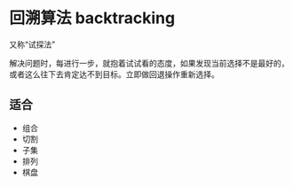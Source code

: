 # 回溯算法 backtracking

又称“试探法”

解决问题时，每进行一步，就抱着试试看的态度，如果发现当前选择不是最好的，或者这么往下去肯定达不到目标。立即做回退操作重新选择。



## 适合

- 组合
- 切割
- 子集
- 排列
- 棋盘



